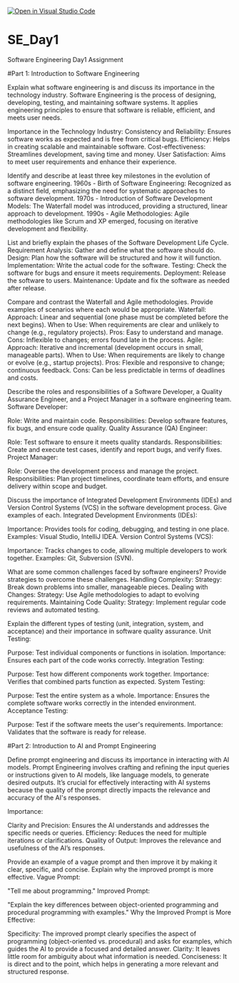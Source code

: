 [![Open in Visual Studio Code](https://classroom.github.com/assets/open-in-vscode-2e0aaae1b6195c2367325f4f02e2d04e9abb55f0b24a779b69b11b9e10269abc.svg)](https://classroom.github.com/online_ide?assignment_repo_id=15731247&assignment_repo_type=AssignmentRepo)
# SE_Day1
Software Engineering Day1 Assignment

#Part 1: Introduction to Software Engineering

Explain what software engineering is and discuss its importance in the technology industry.
Software Engineering is the process of designing, developing, testing, and maintaining software systems. It applies engineering principles to ensure that software is reliable, efficient, and meets user needs.

Importance in the Technology Industry:
Consistency and Reliability: Ensures software works as expected and is free from critical bugs.
Efficiency: Helps in creating scalable and maintainable software.
Cost-effectiveness: Streamlines development, saving time and money.
User Satisfaction: Aims to meet user requirements and enhance their experience.

Identify and describe at least three key milestones in the evolution of software engineering.
1960s - Birth of Software Engineering: Recognized as a distinct field, emphasizing the need for systematic approaches to software development.
1970s - Introduction of Software Development Models: The Waterfall model was introduced, providing a structured, linear approach to development.
1990s - Agile Methodologies: Agile methodologies like Scrum and XP emerged, focusing on iterative development and flexibility.

List and briefly explain the phases of the Software Development Life Cycle.
Requirement Analysis: Gather and define what the software should do.
Design: Plan how the software will be structured and how it will function.
Implementation: Write the actual code for the software.
Testing: Check the software for bugs and ensure it meets requirements.
Deployment: Release the software to users.
Maintenance: Update and fix the software as needed after release.

Compare and contrast the Waterfall and Agile methodologies. Provide examples of scenarios where each would be appropriate.
Waterfall:
Approach: Linear and sequential (one phase must be completed before the next begins).
When to Use: When requirements are clear and unlikely to change (e.g., regulatory projects).
Pros: Easy to understand and manage.
Cons: Inflexible to changes; errors found late in the process.
Agile:
Approach: Iterative and incremental (development occurs in small, manageable parts).
When to Use: When requirements are likely to change or evolve (e.g., startup projects).
Pros: Flexible and responsive to change; continuous feedback.
Cons: Can be less predictable in terms of deadlines and costs.

Describe the roles and responsibilities of a Software Developer, a Quality Assurance Engineer, and a Project Manager in a software engineering team.
Software Developer:

Role: Write and maintain code.
Responsibilities: Develop software features, fix bugs, and ensure code quality.
Quality Assurance (QA) Engineer:

Role: Test software to ensure it meets quality standards.
Responsibilities: Create and execute test cases, identify and report bugs, and verify fixes.
Project Manager:

Role: Oversee the development process and manage the project.
Responsibilities: Plan project timelines, coordinate team efforts, and ensure delivery within scope and budget.

Discuss the importance of Integrated Development Environments (IDEs) and Version Control Systems (VCS) in the software development process. Give examples of each.
Integrated Development Environments (IDEs):

Importance: Provides tools for coding, debugging, and testing in one place.
Examples: Visual Studio, IntelliJ IDEA.
Version Control Systems (VCS):

Importance: Tracks changes to code, allowing multiple developers to work together.
Examples: Git, Subversion (SVN).

What are some common challenges faced by software engineers? Provide strategies to overcome these challenges.
Handling Complexity:
Strategy: Break down problems into smaller, manageable pieces.
Dealing with Changes:
Strategy: Use Agile methodologies to adapt to evolving requirements.
Maintaining Code Quality:
Strategy: Implement regular code reviews and automated testing.

Explain the different types of testing (unit, integration, system, and acceptance) and their importance in software quality assurance.
Unit Testing:

Purpose: Test individual components or functions in isolation.
Importance: Ensures each part of the code works correctly.
Integration Testing:

Purpose: Test how different components work together.
Importance: Verifies that combined parts function as expected.
System Testing:

Purpose: Test the entire system as a whole.
Importance: Ensures the complete software works correctly in the intended environment.
Acceptance Testing:

Purpose: Test if the software meets the user's requirements.
Importance: Validates that the software is ready for release.

#Part 2: Introduction to AI and Prompt Engineering


Define prompt engineering and discuss its importance in interacting with AI models.
Prompt Engineering involves crafting and refining the input queries or instructions given to AI models, like language models, to generate desired outputs. It’s crucial for effectively interacting with AI systems because the quality of the prompt directly impacts the relevance and accuracy of the AI's responses.

Importance:

Clarity and Precision: Ensures the AI understands and addresses the specific needs or queries.
Efficiency: Reduces the need for multiple iterations or clarifications.
Quality of Output: Improves the relevance and usefulness of the AI’s responses.

Provide an example of a vague prompt and then improve it by making it clear, specific, and concise. Explain why the improved prompt is more effective.
Vague Prompt:

"Tell me about programming."
Improved Prompt:

"Explain the key differences between object-oriented programming and procedural programming with examples."
Why the Improved Prompt is More Effective:

Specificity: The improved prompt clearly specifies the aspect of programming (object-oriented vs. procedural) and asks for examples, which guides the AI to provide a focused and detailed answer.
Clarity: It leaves little room for ambiguity about what information is needed.
Conciseness: It is direct and to the point, which helps in generating a more relevant and structured response.
